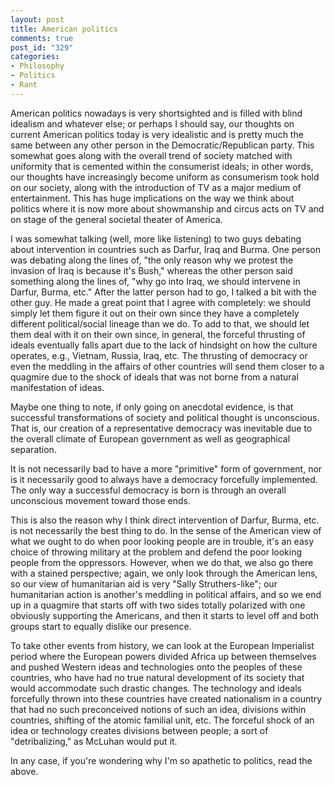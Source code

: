 ```yaml
--- 
layout: post
title: American politics
comments: true
post_id: "329"
categories:
- Philosophy
- Politics
- Rant
---
```

American politics nowadays is very shortsighted and is filled with blind idealism and whatever else; or perhaps I should say, our thoughts on current American politics today is very idealistic and is pretty much the same between any other person in the Democratic/Republican party.  This somewhat goes along with the overall trend of society matched with uniformity that is cemented within the consumerist ideals; in other words, our thoughts have increasingly become uniform as consumerism took hold on our society, along with the introduction of TV as a major medium of entertainment.  This has huge implications on the way we think about politics where it is now more about showmanship and circus acts on TV and on stage of the general societal theater of America.

I was somewhat talking (well, more like listening) to two guys debating about intervention in countries such as Darfur, Iraq and Burma.  One person was debating along the lines of, "the only reason why we protest the invasion of Iraq is because it's Bush," whereas the other person said something along the lines of, "why go into Iraq, we should intervene in Darfur, Burma, etc."  After the latter person had to go, I talked a bit with the other guy.  He made a great point that I agree with completely: we should simply let them figure it out on their own since they have a completely different political/social lineage than we do.  To add to that, we should let them deal with it on their own since, in general, the forceful thrusting of ideals eventually falls apart due to the lack of hindsight on how the culture operates, e.g., Vietnam, Russia, Iraq, etc.  The thrusting of democracy or even the meddling in the affairs of other countries will send them closer to a quagmire due to the shock of ideals that was not borne from a natural manifestation of ideas.

Maybe one thing to note, if only going on anecdotal evidence, is that successful transformations of society and political thought is unconscious.  That is, our creation of a representative democracy was inevitable due to the overall climate of European government as well as geographical separation.

It is not necessarily bad to have a more "primitive" form of government, nor is it necessarily good to always have a democracy forcefully implemented.  The only way a successful democracy is born is through an overall unconscious movement toward those ends.

This is also the reason why I think direct intervention of Darfur, Burma, etc. is not necessarily the best thing to do.  In the sense of the American view of what we ought to do when poor looking people are in trouble, it's an easy choice of throwing military at the problem and defend the poor looking people from the oppressors.  However, when we do that, we also go there with a stained perspective; again, we only look through the American lens, so our view of humanitarian aid is very "Sally Struthers-like"; our humanitarian action is another's meddling in political affairs, and so we end up in a quagmire that starts off with two sides totally polarized with one obviously supporting the Americans, and then it starts to level off and both groups start to equally dislike our presence.

To take other events from history, we can look at the European Imperialist period where the European powers divided Africa up between themselves and pushed Western ideas and technologies onto the peoples of these countries, who have had no true natural development of its society that would accommodate such drastic changes.  The technology and ideals forcefully thrown into these countries have created nationalism in a country that had no such preconceived notions of such an idea, divisions within countries, shifting of the atomic familial unit, etc.  The forceful shock of an idea or technology creates divisions between people; a sort of "detribalizing," as McLuhan would put it.

In any case, if you're wondering why I'm so apathetic to politics, read the above.
